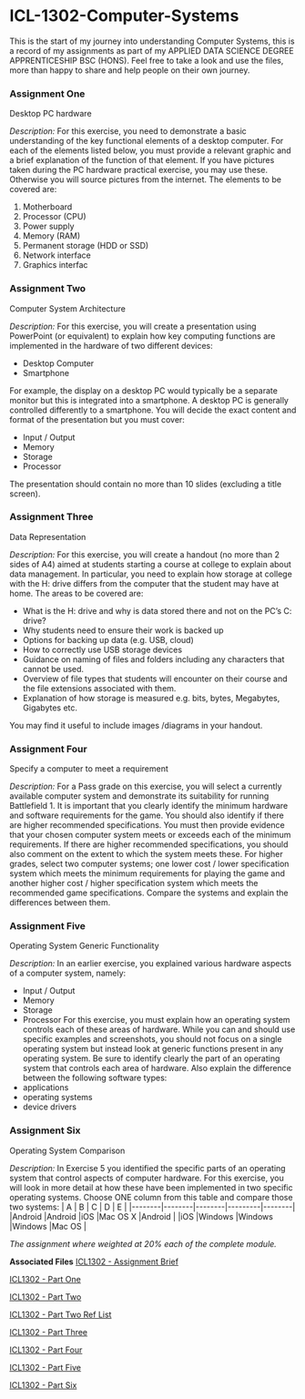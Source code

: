 # ICL-1302-Computer-Systems #
This is the start of my journey into understanding Computer Systems, this is a record of my assignments as part of my APPLIED DATA SCIENCE DEGREE APPRENTICESHIP BSC (HONS). Feel free to take a look and use the files, more than happy to share and help people on their own journey.

### Assignment One ###
Desktop PC hardware

*Description:*
For this exercise, you need to demonstrate a basic understanding of  the key functional elements of a desktop computer. 
For each of the elements listed below, you must provide a relevant graphic and a brief explanation of the function of that element. If you have pictures taken during the PC hardware practical exercise, you may use these. Otherwise you will source pictures from the internet.
The elements to be covered are:
1. Motherboard
2. Processor (CPU)
3. Power supply
4. Memory (RAM)
5. Permanent storage (HDD or SSD)
6. Network interface
7. Graphics interfac

### Assignment Two ###
Computer System Architecture

*Description:*
For this exercise, you will create a presentation using PowerPoint (or equivalent) to explain how key computing functions are implemented in the hardware of two different devices:
 - Desktop Computer
 - Smartphone

For example, the display on a desktop PC would typically be a separate monitor but this is integrated into a smartphone. A desktop PC is generally controlled differently to a smartphone.
You will decide the exact content and format of the presentation but you must cover:
 - Input / Output
 - Memory
 - Storage
 - Processor

The presentation should contain no more than 10 slides (excluding a title screen). 

### Assignment Three ###
Data Representation

*Description:*
For this exercise, you will create a handout (no more than 2 sides of A4) aimed at students starting a course at college to explain about data management. 
In particular, you need to explain how storage at college with the H: drive differs from the computer that the student may have at home.
The areas to be covered are:
 - What is the H: drive and why is data stored there and not on the PC’s C: drive?
 - Why students need to ensure their work is backed up
 - Options for backing up data (e.g. USB, cloud)
 - How to correctly use USB storage devices
 - Guidance on naming of files and folders including any characters that cannot be used.
 - Overview of file types that students will encounter on their course and the file extensions associated with them.
 - Explanation of how storage is measured e.g. bits, bytes, Megabytes, Gigabytes etc.

You may find it useful to include images /diagrams in your handout.

### Assignment Four ###
Specify a computer to meet a requirement

*Description:*
For a Pass grade on this exercise, you will select a currently available computer system and demonstrate its suitability for running Battlefield 1.
It is important that you clearly identify the minimum hardware and software requirements for the game. You should also identify if there are higher recommended specifications.
You must then provide evidence that your chosen computer system meets or exceeds each of the minimum requirements. If there are higher recommended specifications, you should also comment on the extent to which the system meets these.
For higher grades, select two computer systems; one lower cost / lower specification system which meets the minimum requirements for playing the game and another higher cost / higher specification system which meets the recommended game specifications. Compare the systems and explain the differences between them.

### Assignment Five ###
Operating System Generic Functionality

*Description:*
In an earlier exercise, you explained various hardware aspects of a computer system, namely:
 - Input / Output
 - Memory
 - Storage
 - Processor
For this exercise, you must explain how an operating system controls each of these areas of hardware.
While you can and should use specific examples and screenshots, you should not focus on a single operating system but instead look at generic functions present in any operating system.
Be sure to identify clearly the part of an operating system that controls each area of hardware.
Also explain the difference between the following software types:
 - applications
 - operating systems
 - device drivers

### Assignment Six ###
Operating System Comparison

*Description:*
In Exercise 5 you identified the specific parts of an operating system that control aspects of computer hardware.
For this exercise, you will look in more detail at how these have been implemented in two specific operating systems. Choose ONE column from this table and compare those two systems:
| A      | B      | C      | D       | E      |
|--------|--------|--------|---------|--------|
|Android |Android |iOS     |Mac OS X |Android |
|iOS     |Windows |Windows |Windows  |Mac OS  |
 
*The assignment where weighted at 20% each of the complete module.*

**Associated Files**
[ICL1302 - Assignment Brief](https://github.com/tobybeevers/ICL-1302-Computer-Systems/blob/main/ICL-1302%20Computer%20Systems%20-%20Assignment%20Brief.pdf)

[ICL1302 - Part One](https://github.com/tobybeevers/ICL-1302-Computer-Systems/blob/main/ICL-1302%20Computer%20Systems%20-%20Assignment%201.docx)

[ICL1302 - Part Two](https://github.com/tobybeevers/ICL-1302-Computer-Systems/blob/main/ICL-1302%20Computer%20Systems%20-%20Assignment%202.pptx)

[ICL1302 - Part Two Ref List](https://github.com/tobybeevers/ICL-1302-Computer-Systems/blob/main/ICL-1302%20Computer%20Systems%20-%20Assignment%202%20Reference%20List.docx)

[ICL1302 - Part Three](https://github.com/tobybeevers/ICL-1302-Computer-Systems/blob/main/ICL-1302%20Computer%20Systems%20-%20Assignment%203.docx)

[ICL1302 - Part Four](https://github.com/tobybeevers/ICL-1302-Computer-Systems/blob/main/ICL-1302%20Computer%20Systems%20-%20Assignment%204%20V2.docx)

[ICL1302 - Part Five](https://github.com/tobybeevers/ICL-1302-Computer-Systems/blob/main/ICL-1302%20Computer%20Systems%20-%20Assignment%205.docx)

[ICL1302 - Part Six](https://github.com/tobybeevers/ICL-1302-Computer-Systems/blob/main/ICL-1302%20Computer%20Systems%20-%20Assignment%205.docx)


